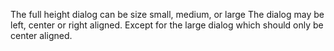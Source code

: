 The full height dialog can be size small, medium, or large
The dialog may be left, center or right aligned. Except for the large dialog which should only be center aligned.
